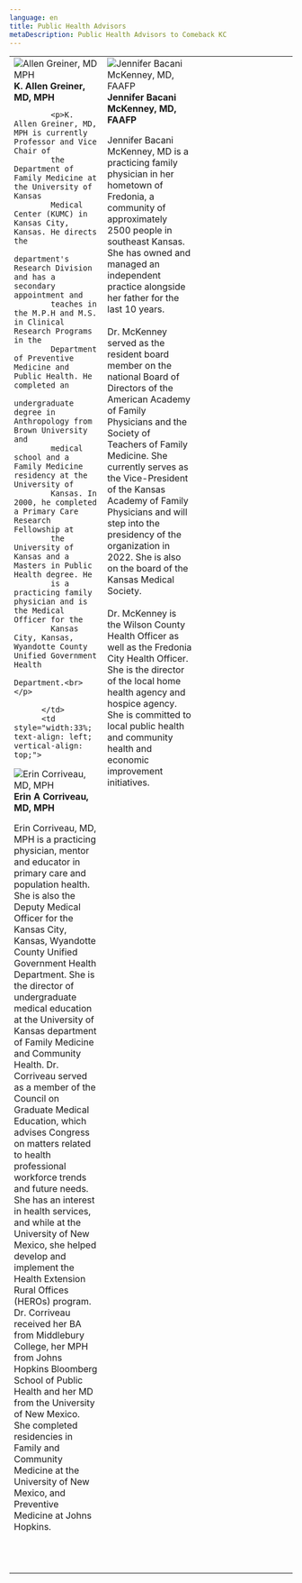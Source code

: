 ```yaml
---
language: en
title: Public Health Advisors
metaDescription: Public Health Advisors to Comeback KC
---
```

<table style="table-layout:fixed" border="0" cellspacing="15">
      <tbody>
        <tr>
          <td style="width:33%; text-align:left; vertical-align: top;">
<img src="https://www.comebackkc.com/uploads/agreiner_re.jpg"
              alt="Allen Greiner, MD MPH"><br>
            <strong>K. Allen Greiner, MD, MPH</strong>
            
            <p>K. Allen Greiner, MD, MPH is currently Professor and Vice Chair of
            the Department of Family Medicine at the University of Kansas
            Medical Center (KUMC) in Kansas City, Kansas. He directs the
            department's Research Division and has a secondary appointment and
            teaches in the M.P.H and M.S. in Clinical Research Programs in the
            Department of Preventive Medicine and Public Health. He completed an
            undergraduate degree in Anthropology from Brown University and
            medical school and a Family Medicine residency at the University of
            Kansas. In 2000, he completed a Primary Care Research Fellowship at
            the University of Kansas and a Masters in Public Health degree. He
            is a practicing family physician and is the Medical Officer for the
            Kansas City, Kansas, Wyandotte County Unified Government Health
            Department.<br></p>
        
          </td>
          <td style="width:33%; text-align: left; vertical-align: top;">
<img src="https://www.comebackkc.com/uploads/ecorriveau_re.jpg"
              alt="Erin Corriveau, MD, MPH"><br>
            <strong>Erin A Corriveau, MD, MPH</strong><br>
 <p>Erin Corriveau, MD, MPH is a practicing physician, mentor and educator in primary care and population health. She is also the Deputy Medical Officer for the Kansas City, Kansas, Wyandotte County Unified Government Health Department.  She is the director of undergraduate medical education at the University of Kansas department of Family Medicine and Community Health. Dr. Corriveau served as a member of the Council on Graduate Medical Education, which advises Congress on matters related to health professional workforce trends and future needs. She has an interest in health services, and while at the University of New Mexico, she helped develop and implement the Health Extension Rural Offices (HEROs) program. Dr. Corriveau received her BA from Middlebury College, her MPH from Johns Hopkins Bloomberg School of Public Health and her MD from the University of New Mexico. She completed residencies in Family and Community Medicine at the University of New Mexico, and Preventive Medicine at Johns Hopkins. </p>          

</td>
          <td style="width:33%; text-align: left; vertical-align: top;">
<img src="https://www.comebackkc.com/uploads/JBMcKenney_re.jpg" alt="Jennifer Bacani McKenney, MD, FAAFP"><br>
            <strong>Jennifer Bacani McKenney, MD, FAAFP</strong>
            <br>
            <p>Jennifer Bacani McKenney, MD is a practicing family physician in her
            hometown of Fredonia, a community of approximately 2500 people in
            southeast Kansas. She has owned and managed an independent practice
            alongside her father for the last 10 years.<br>
            <br>
            Dr. McKenney served as the resident board member on the national
            Board of Directors of the American Academy of Family Physicians and
            the Society of Teachers of Family Medicine. She currently serves as
            the Vice-President of the Kansas Academy of Family<br>
            Physicians and will step into the presidency of the organization in
            2022. She is also on the board of the Kansas Medical Society.<br>
            <br>
            Dr. McKenney is the Wilson County Health Officer as well as the
            Fredonia City Health Officer. She is the director of the local home health agency and hospice agency.
            She is committed to local public health and community health and
            economic improvement initiatives.</p>

</td>
        </tr>
        <tr>
          <td><br>
          </td>
          <td><br>
          </td>
          <td><br>
          </td>
        </tr>
        <tr>
          <td><br>
          </td>
          <td><br>
          </td>
          <td><br>
          </td>
        </tr>
      </tbody>
    </table>